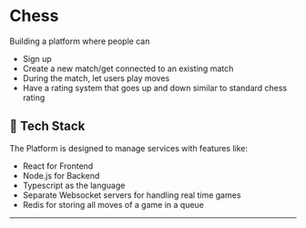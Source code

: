 # Chess

Building a platform where people can

- Sign up
- Create a new match/get connected to an existing match
- During the match, let users play moves
- Have a rating system that goes up and down similar to standard chess rating

## 📁 Tech Stack ##

The Platform is designed to manage services  with features like:

- React for Frontend
- Node.js for Backend
- Typescript as the language
- Separate Websocket servers for handling real time games
- Redis for storing all moves of a game in a queue
---
